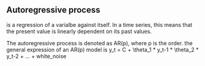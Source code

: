 ## Autoregressive process
is a regression of a varialbe against itself.  In a time series, this means that the present value is linearly dependent on its past values.  

The autoregressive process is denoted as AR(p), where p is the order. the general expression of an AR(p) model is
y_t = C + \theta_1 * y_t-1 * \theta_2 * y_t-2 + ...  + white_noise

